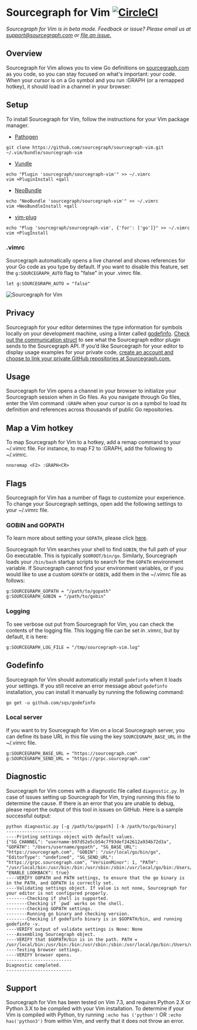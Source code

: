# Sourcegraph for Vim [![CircleCI](https://circleci.com/gh/sourcegraph/sourcegraph-sublime.svg?style=svg)](https://circleci.com/gh/sourcegraph/sourcegraph-sublime)

*Sourcegraph for Vim is in beta mode. Feedback or issue? Please email us at support@sourcegraph.com or [file an issue.](https://github.com/sourcegraph/sourcegraph-vim/issues)*

## Overview

Sourcegraph for Vim allows you to view Go definitions on [sourcegraph.com](http://www.sourcegraph.com) as you code, so you can stay focused on what's important: your code. When your cursor is on a Go symbol and you run :GRAPH (or a remapped hotkey), it should load in a channel in your browser:

## Setup

To install Sourcegraph for Vim, follow the instructions for your Vim package manager.

* [Pathogen](https://github.com/tpope/vim-pathogen)
```shell
git clone https://github.com/sourcegraph/sourcegraph-vim.git ~/.vim/bundle/sourcegraph-vim
```

* [Vundle](https://github.com/tpope/vim-pathogen)
```shell
echo "Plugin 'sourcegraph/sourcegraph-vim'" >> ~/.vimrc
vim +PluginInstall +qall
```

* [NeoBundle](https://github.com/Shougo/neobundle.vim)
```shell
echo "NeoBundle 'sourcegraph/sourcegraph-vim'" >> ~/.vimrc
vim +NeoBundleInstall +qall
```

* [vim-plug](https://github.com/junegunn/vim-plug)
```shell
echo "Plug 'sourcegraph/sourcegraph-vim', {'for': ['go']}" >> ~/.vimrc
vim +PlugInstall
```

### .vimrc
Sourcegraph automatically opens a live channel and shows references for your Go code as you type by default. If you want to disable this feature, set the `g:SOURCEGRAPH_AUTO` flag to "false" in your .vimrc file.
```
let g:SOURCEGRAPH_AUTO = "false"
```

![Sourcegraph for Vim](images/setup.jpg)

## Privacy

Sourcegraph for your editor determines the type information for symbols locally on your development machine, using a linter called [godefinfo](https://github.com/sqs/godefinfo). [Check out the communication struct](https://sourcegraph.com/sourcegraph/sourcegraph@fa8331a827a3de3cd02e9e0c687387081dd8f540/-/blob/api/sourcegraph/sourcegraph.proto#L2216) to see what the Sourcegraph editor plugin sends to the Sourcegraph API. If you’d like Sourcegraph for your editor to display usage examples for your private code, [create an account and choose to link your private GitHub repositories at Sourcegraph.com.](https://sourcegraph.com/)

## Usage

Sourcegraph for Vim opens a channel in your browser to initialize your Sourcegraph session when in Go files. As you navigate through Go files, enter the Vim command ```:GRAPH``` when your cursor is on a symbol to load its definition and references across thousands of public Go repositories.

## Map a Vim hotkey

To map Sourcegraph for Vim to a hotkey, add a remap command to your ~/.vimrc file. For instance, to map F2 to :GRAPH, add the following to ~/.vimrc.
```
nnoremap <F2> :GRAPH<CR>
```

## Flags

Sourcegraph for Vim has a number of flags to customize your experience. To change your Sourcegraph settings, open add the following settings to your ~/.vimrc file.

### GOBIN and GOPATH

To learn more about setting your `GOPATH`, please click [here](https://golang.org/doc/code.html#GOPATH).

Sourcegraph for Vim searches your shell to find `GOBIN`, the full path of your Go executable. This is typically `$GOROOT/bin/go`. Similarly, Sourcegraph loads your `/bin/bash` startup scripts to search for the `GOPATH` environment variable. If Sourcegraph cannot find your environment variables, or if you would like to use a custom `GOPATH` or `GOBIN`, add them in the ~/.vimrc file as follows:

```
g:SOURCEGRAPH_GOPATH = "/path/to/gopath"
g:SOURCEGRAPH_GOBIN = "/path/to/gobin"
```

### Logging

To see verbose out put from Sourcegraph for Vim, you can check the contents of the logging file. This logging file can be set in .vimrc, but by default, it is here:
```
g:SOURCEGRAPH_LOG_FILE = "/tmp/sourcegraph-vim.log"
```

## Godefinfo

Sourcegraph for Vim should automatically install `godefinfo` when it loads your settings. If you still receive an error message about `godefinfo` installation, you can install it manually by running the following command:

```shell
go get -u github.com/sqs/godefinfo
```

### Local server

If you want to try Sourcegraph for Vim on a local Sourcegraph server, you can define its base URL in this file using the key `SOURCEGRAPH_BASE_URL` in the ~/.vimrc file.

```
g:SOURCEGRAPH_BASE_URL = "https://sourcegraph.com"
g:SOURCEGRAPH_SEND_URL = "https://grpc.sourcegraph.com"
```

## Diagnostic

Sourcegraph for Vim comes with a diagnostic file called `diagnostic.py`. In case of issues setting up Sourcegraph for Vim, trying running this file to determine the cause. If there is an error that you are unable to debug, please report the output of this tool in issues on GitHub. Here is a sample successful output:
```
python diagnostic.py [-g /path/to/gopath] [-b /path/to/go/binary]
-------------------------
----Printing settings object with default values.
{"SG_CHANNEL": "username-b97d52e5cb54c7f93def242612a934b72d3a", "GOPATH": "/Users/username/gopath", "SG_BASE_URL": "https://sourcegraph.com", "GOBIN": "/usr/local/go/bin/go", "EditorType": "undefined", "SG_SEND_URL": "https://grpc.sourcegraph.com", "VersionMinor": 1, "PATH": "/usr/local/bin:/usr/bin:/bin:/usr/sbin:/sbin:/usr/local/go/bin:/Users/username/gopath/bin", "ENABLE_LOOKBACK": true}
----VERIFY GOPATH and PATH settings, to ensure that the go binary is in the PATH, and GOPATH is correctly set.
----Validating settings object. If value is not none, Sourcegraph for your editor is not configured properly.
--------Checking if shell is supported.
--------Checking if `pwd` works on the shell.
--------Checking GOPATH settings.
--------Running go binary and checking version.
--------Checking if godefinfo binary is in $GOPATH/bin, and running godefinfo -v.
----VERIFY output of validate settings is None: None
----Assembling Sourcegraph object.
----VERIFY that $GOPATH/bin is in the path. PATH = /usr/local/bin:/usr/bin:/bin:/usr/sbin:/sbin:/usr/local/go/bin:/Users/username/gopath/bin
----Testing browser settings.
----VERIFY browser opens.
-------------------------
Diagnostic completed.
-------------------------
```

## Support

Sourcegraph for Vim has been tested on Vim 7.3, and requires Python 2.X or Python 3.X to be compiled with your Vim installation. To determine if your Vim is compiled with Python, try running ```:echo has ('python')``` OR ```:echo has('python3')``` from within Vim, and verify that it does not throw an error.
